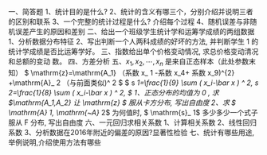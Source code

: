 一、简答题
 1、统计目的是什么?
 2、统计的含义有哪三个，分别介绍并说明三者的区别和联系
 3、一个完整的统计过程是什么? 介绍每个过程
 4、随机误差与非随机误差产生的原因和差别
 二、给出一个班级学生统计学和运筹学成绩的两组数据
 1、分析数据分布特征
 2、写出判断一个人两科成绩的好坏的方法, 并判断学生 1 的统计学成绩是否比运筹学好。
 三、指数给出单个价格变动情况, 求总价格变动清况和总额的变动 数。
 四、方差分析
 五、$x_1,x_2,\cdots ,x_n$  是来自正态样本（此处参数末知）
 $ \mathrm{z}=\mathrm{A_1}  （系数  x_ 1 -系数  x_4+  系数   x_9)^{2} +\mathrm{A}_ 2  （与前面类似)^ 2 $
 $ s _1=\frac{1}{9}  \sum (  x_i-\bar x  ) ^ 2, s _2=\frac{1}{8}  \sum (  x_i-\bar x  ) ^ 2, $
 1、正态分布的均值为 0 , 求  $\mathrm{A_1,A_2}  $让$  \mathrm{z} $ 服从卡方分布, 写出自由度
 2、求 $ \mathrm{A}_ 1, \mathrm{~A}_ 2$  为何值时, $ \mathrm{s}_ 1$  多少多少一个式子服从  $\mathrm{F}$  分布, 写出自由度
 六、一元回归求相关系数
 1、计算相关系数
 2、线性回归系数
 3、分析数据在2016年附近的偏差的原因?显著性检验
 七、统计有哪些用途,举例说明,介绍使用方法有哪些
 ​

 